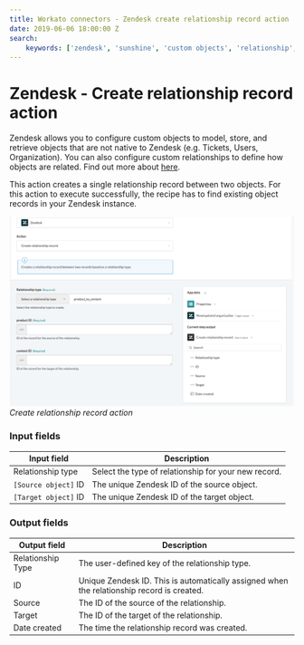```yaml
---
title: Workato connectors - Zendesk create relationship record action
date: 2019-06-06 18:00:00 Z
search:
    keywords: ['zendesk', 'sunshine', 'custom objects', 'relationship', 'create']
---
```


# Zendesk - Create relationship record action
Zendesk allows you to configure custom objects to model, store, and retrieve objects that are not native to Zendesk (e.g. Tickets, Users, Organization). You can also configure custom relationships to define how objects are related. Find out more about [here](/connectors/zendesk/custom-objects.md).

This action creates a single relationship record between two objects. For this action to execute successfully, the recipe has to find existing object records in your Zendesk instance.

![Create relationship record action](/assets/images/connectors/zendesk/create-relationship-record-action.png)
*Create relationship record action*

### Input fields
| Input field          | Description                                          |
|----------------------|------------------------------------------------------|
| Relationship type    | Select the type of relationship for your new record. |
| `[Source object]` ID | The unique Zendesk ID of the source object.          |
| `[Target object]` ID | The unique Zendesk ID of the target object.          |

### Output fields

| Output field      | Description                                    |
|-------------------|------------------------------------------------|
| Relationship Type | The user-defined key of the relationship type. |
| ID                | Unique Zendesk ID. This is automatically assigned when the relationship record is created. |
| Source            | The ID of the source of the relationship.      |
| Target            | The ID of the target of the relationship.      |
| Date created      | The time the relationship record was created.  |
